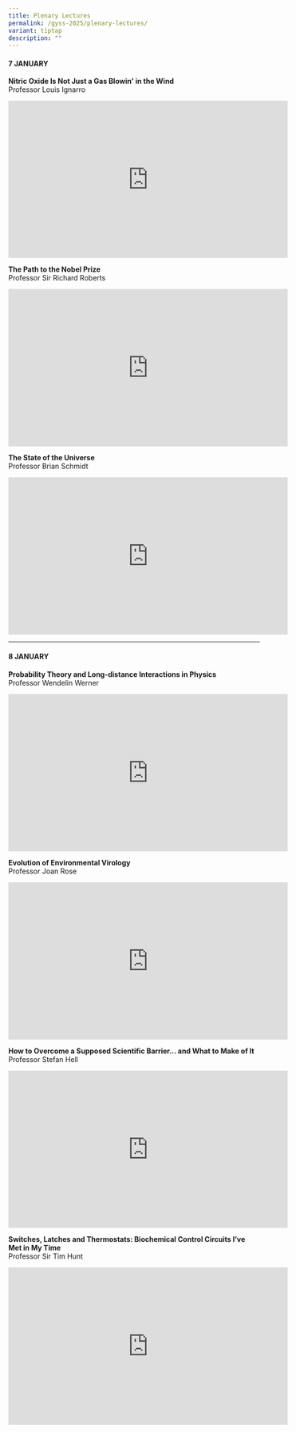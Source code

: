 ```yaml
---
title: Plenary Lectures
permalink: /gyss-2025/plenary-lectures/
variant: tiptap
description: ""
---
```

<h4><strong>7 JANUARY</strong></h4>
<p><strong>Nitric Oxide Is Not Just a Gas Blowin' in the Wind</strong>
<br>Professor Louis Ignarro</p>
<div class="iframe-wrapper">
<iframe height="315" width="560" allowfullscreen="true" frameborder="0" src="https://www.youtube.com/embed/G5TveyuSvWM?si=MboMpaySmuLewItW"></iframe>
</div>
<p></p>
<p><strong>The Path to the Nobel Prize</strong>
<br>Professor Sir Richard Roberts</p>
<div class="iframe-wrapper">
<iframe height="315" width="560" allowfullscreen="true" frameborder="0" src="https://www.youtube.com/embed/v8CdvbgKQ7o?si=gc6kUR02pa8x5jD0"></iframe>
</div>
<p></p>
<p><strong>The State of the Universe</strong>
<br>Professor Brian Schmidt</p>
<div class="iframe-wrapper">
<iframe height="315" width="560" allowfullscreen="true" frameborder="0" src="https://www.youtube.com/embed/ch5aBvGoRPs?si=58gsy0AZGVuGpvr4"></iframe>
</div>
<p></p>
<hr>
<h4><strong>8 JANUARY</strong></h4>
<p><strong>Probability Theory and Long-distance Interactions in Physics</strong>
<br>Professor Wendelin Werner</p>
<div class="iframe-wrapper">
<iframe height="315" width="560" allowfullscreen="true" frameborder="0" src="https://www.youtube.com/embed/Hj2dOsHsqKc?si=n5THku52okIfNf_8"></iframe>
</div>
<p></p>
<p><strong>Evolution of Environmental Virology</strong>
<br>Professor Joan Rose</p>
<div class="iframe-wrapper">
<iframe height="315" width="560" allowfullscreen="true" frameborder="0" src="https://www.youtube.com/embed/SudYgHty9nE?si=tzdqotmoKZ5e3tEN"></iframe>
</div>
<p></p>
<p><strong>How to Overcome a Supposed Scientific Barrier... and What to Make of It</strong>
<br>Professor Stefan Hell</p>
<div class="iframe-wrapper">
<iframe height="315" width="560" allowfullscreen="true" frameborder="0" src="https://www.youtube.com/embed/wUdC1Q_hG-M?si=dmymVz4X-P1eFrqY"></iframe>
</div>
<p></p>
<p><strong>Switches, Latches and Thermostats: Biochemical Control Circuits I’ve Met in My Time</strong>
<br>Professor Sir Tim Hunt</p>
<div class="iframe-wrapper">
<iframe height="315" width="560" allowfullscreen="true" frameborder="0" src="https://www.youtube.com/embed/Eugk08f1LdI?si=RtZkszKe27iujWrG"></iframe>
</div>
<p></p>